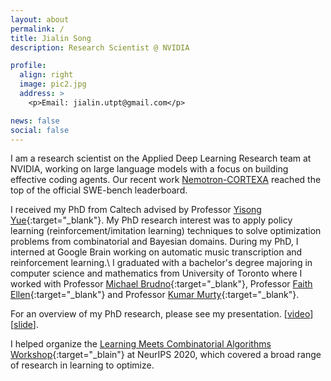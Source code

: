 ```yaml
---
layout: about
permalink: /
title: Jialin Song
description: Research Scientist @ NVIDIA

profile:
  align: right
  image: pic2.jpg
  address: >
    <p>Email: jialin.utpt@gmail.com</p>

news: false
social: false
---
```


I am a research scientist on the Applied Deep Learning Research team at NVIDIA, working on large language models with a focus on building effective coding agents. Our recent work [Nemotron-CORTEXA](https://research.nvidia.com/labs/adlr/cortexa/) reached the top of the official SWE-bench leaderboard. 

I received my PhD from Caltech advised by Professor [Yisong Yue](http://www.yisongyue.com/index.php){:target="\_blank"}. My PhD research interest was to apply policy learning (reinforcement/imitation learning) techniques to solve optimization problems from combinatorial and Bayesian domains. During my PhD, I interned at Google Brain working on automatic music transcription and reinforcement learning.\\
I graduated with a bachelor's degree majoring in computer science and mathematics from University of Toronto where I worked with Professor [Michael Brudno](http://www.cs.toronto.edu/~brudno/public/){:target="\_blank"}, Professor [Faith Ellen](http://www.cs.toronto.edu/~faith/){:target="\_blank"} and Professor [Kumar Murty](http://murty.math.toronto.edu/){:target="\_blank"}.

For an overview of my PhD research, please see my presentation. [[video](https://youtu.be/rbBvVmcAjU8)][[slide](https://drive.google.com/open?id=1RITJqk7JV1_aw-Kpc8i86wUrtf-XJ3Rr)].

I helped organize the [Learning Meets Combinatorial Algorithms Workshop](https://sites.google.com/view/lmca2020/home){:target="\_blain"} at NeurIPS 2020, which covered a broad range of research in learning to optimize.
